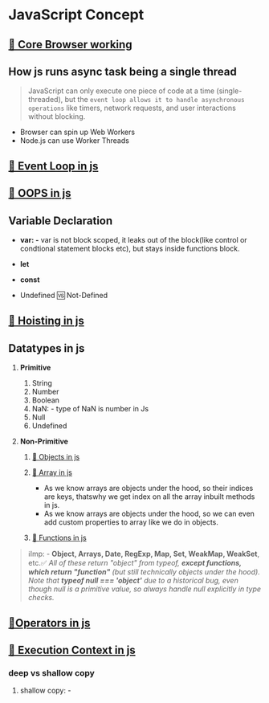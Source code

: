 # **JavaScript Concept**

## **[🔗 Core Browser working](../browser/browser.md)**

## **How js runs async task being a single thread**

> JavaScript can only execute one piece of code at a time (single-threaded), but the `event loop allows it to handle asynchronous operations` like timers, network requests, and user interactions without blocking.

- Browser can spin up Web Workers
- Node.js can use Worker Threads

## **[🔗 Event Loop in js](./jslang/core-js-concept/eventloopinjs.md)**

## **[🔗 OOPS in js](./jslang/oopsinjs.md)**

## **Variable Declaration**

- **var: -** var is not block scoped, it leaks out of the block(like control or condtional statement blocks etc), but stays inside functions block.
- **let**
- **const**

- Undefined 🆚 Not-Defined

## **[🔗 Hoisting in js](./jslang/other-concepts/hoisting.md)**

## **Datatypes in js**

1. **Primitive**
   1. String
   2. Number
   3. Boolean
   4. NaN: - type of NaN is number in Js
   5. Null
   6. Undefined
2. **Non-Primitive**

   1. [🔗 Objects in js](./jslang/dataManupulationinjs/objectinjs.js)

   2. [🔗 Array in js](./jslang/dataManupulationinjs/arrayinjs.js)

      - As we know arrays are objects under the hood, so their indices are keys, thatswhy we get index on all the array inbuilt methods in js.
      - As we know arrays are objects under the hood, so we can even add custom properties to array like we do in objects.

   3. [🔗 Functions in js](./jslang/dataManupulationinjs/functioninjs.js)

> ℹ️Imp: - **Object, Arrays, Date, RegExp, Map, Set, WeakMap, WeakSet**, etc.✅ _All of these return "object" from typeof, **except functions, which return "function"** (but still technically objects under the hood). Note that **typeof null === 'object'** due to a historical bug, even though null is a primitive value, so always handle null explicitly in type checks._

## **[🔗Operators in js](./jslang/operatorsinjs.md#operators)**

## **[🔗 Execution Context in js](./jslang/other-concepts/execution-context.md)**

### deep vs shallow copy

1. shallow copy: -
